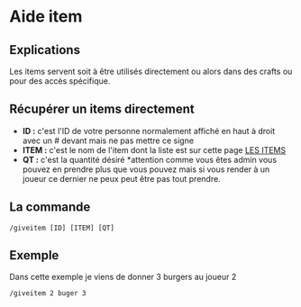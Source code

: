 # Aide item

## Explications
Les items servent soit à être utilisés directement ou alors dans des crafts ou pour des accès spécifique.

## Récupérer un items directement

- **ID :** c'est l'ID de votre personne normalement affiché en haut à droit avec un # devant mais ne pas mettre ce signe
- **ITEM :** c'est le nom de l'item dont la liste est sur cette page [LES ITEMS](sandbox:/mnt/data/inventaire_items_styled.html)
- **QT :** c'est la quantité désiré *attention comme vous êtes admin vous pouvez en prendre plus que vous pouvez mais si vous render à un joueur ce dernier ne peux peut être pas tout prendre.

## La commande
```
/giveitem [ID] [ITEM] [QT]
```

## Exemple
Dans cette exemple je viens de donner 3 burgers au joueur 2
```
/giveitem 2 buger 3
```